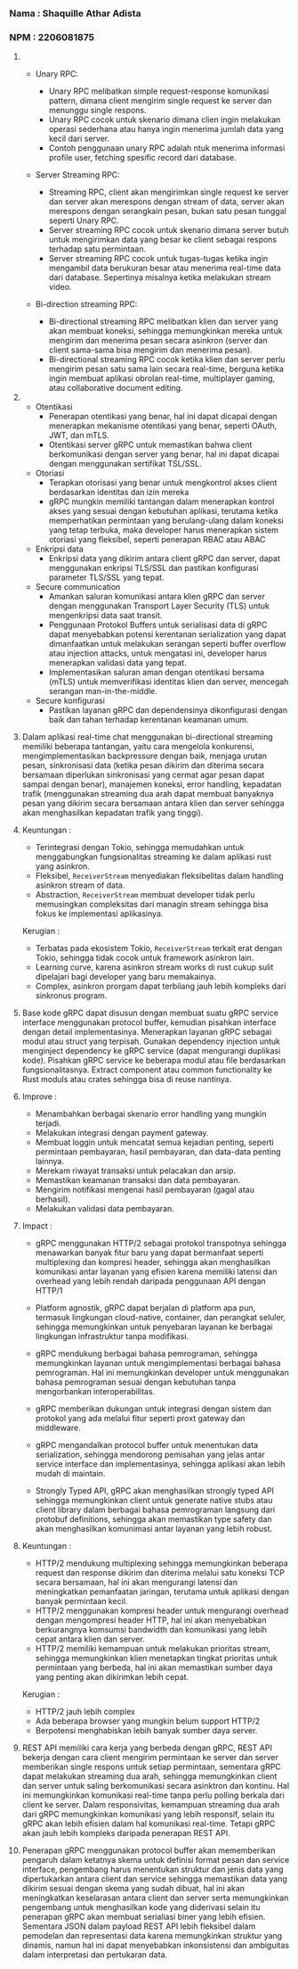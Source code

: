 ### Nama : Shaquille Athar Adista
### NPM : 2206081875

1. - Unary RPC:
     - Unary RPC melibatkan simple request-response komunikasi pattern, dimana client mengirim single request ke server dan menunggu single respons.
     - Unary RPC cocok untuk skenario dimana clien ingin melakukan operasi sederhana atau hanya ingin menerima jumlah data yang kecil dari server.
     - Contoh penggunaan unary RPC adalah ntuk menerima informasi profile user, fetching spesific record dari database.
   
   - Server Streaming RPC:
     - Streaming RPC, client akan mengirimkan single request ke server dan server akan merespons dengan stream of data, server akan merespons dengan serangkain pesan, bukan satu pesan tunggal seperti Unary RPC.
     - Server streaming RPC cocok untuk skenario dimana server butuh untuk mengirimkan data yang besar ke client sebagai respons terhadap satu permintaan.
     - Server streaming RPC cocok untuk tugas-tugas ketika ingin mengambil data berukuran besar atau menerima real-time data dari database. Sepertinya misalnya ketika melakukan stream video.
  
    - Bi-direction streaming RPC:
      - Bi-directional streaming RPC melibatkan klien dan server yang akan membuat koneksi, sehingga memungkinkan mereka untuk mengirim dan menerima pesan secara asinkron (server dan client sama-sama bisa mengirim dan menerima pesan).
      - Bi-directional streaming RPC cocok ketika klien dan server perlu mengirim pesan satu sama lain secara real-time, berguna ketika ingin membuat aplikasi obrolan real-time, multiplayer gaming, atau collaborative document editing.

2. - Otentikasi
      - Penerapan otentikasi yang benar, hal ini dapat dicapai dengan menerapkan mekanisme otentikasi yang benar, seperti OAuth, JWT, dan mTLS.
      - Otentikasi server gRPC untuk memastikan bahwa client berkomunikasi dengan server yang benar, hal ini dapat dicapai dengan menggunakan sertifikat TSL/SSL.
    - Otoriasi
      - Terapkan otorisasi yang benar untuk mengkontrol akses client berdasarkan identitas dan izin mereka
      - gRPC mungkin memiliki tantangan dalam menerapkan kontrol akses yang sesuai dengan kebutuhan aplikasi, terutama ketika memperhatikan permintaan yang berulang-ulang dalam koneksi yang tetap terbuka, maka developer harus menerapkan sistem otoriasi yang fleksibel, seperti penerapan RBAC atau ABAC
    - Enkripsi data
      - Enkripsi data yang dikirim antara client gRPC dan server, dapat menggunakan enkripsi TLS/SSL dan pastikan konfigurasi parameter TLS/SSL yang tepat.
    - Secure communication
      - Amankan saluran komunikasi antara klien gRPC dan server dengan menggunakan Transport Layer Security (TLS) untuk mengenkripsi data saat transit.
      -  Penggunaan Protokol Buffers untuk serialisasi data di gRPC dapat menyebabkan potensi kerentanan serialization yang dapat dimanfaatkan untuk melakukan serangan seperti buffer overflow atau injection attacks, untuk mengatasi ini, developer harus menerapkan validasi data yang tepat.
      - Implementasikan saluran aman dengan otentikasi bersama (mTLS) untuk memverifikasi identitas klien dan server, mencegah serangan man-in-the-middle.
    - Secure konfigurasi
      - Pastikan layanan gRPC dan dependensinya dikonfigurasi dengan baik dan tahan terhadap kerentanan keamanan umum. 

3. Dalam aplikasi real-time chat menggunakan bi-directional streaming memiliki beberapa tantangan, yaitu cara mengelola konkurensi, mengimplementasikan backpressure dengan baik, menjaga urutan pesan, sinkronisasi data (ketika pesan dikirim dan diterima secara bersamaan diperlukan sinkronisasi yang cermat agar pesan dapat sampai dengan benar), manajemen koneksi, error handling, kepadatan trafik (menggunakan streaming dua arah dapat membuat banyaknya pesan yang dikirim secara bersamaan antara klien dan server sehingga akan menghasilkan kepadatan trafik yang tinggi).

4. Keuntungan :
   - Terintegrasi dengan Tokio, sehingga memudahkan untuk menggabungkan fungsionalitas streaming ke dalam aplikasi rust yang asinkron.
   - Fleksibel, `ReceiverStream` menyediakan fleksibelitas dalam handling asinkron stream of data.
   - Abstraction, `ReceiverStream` membuat developer tidak perlu memusingkan compleksitas dari managin stream sehingga bisa fokus ke implementasi aplikasinya.
   
   Kerugian :
   - Terbatas pada ekosistem Tokio, `ReceiverStream` terkait erat dengan Tokio, sehingga tidak cocok untuk framework asinkron lain.
   - Learning curve, karena asinkron stream works di rust cukup sulit dipelajari bagi developer yang baru memakainya.
   - Complex, asinkron prorgam dapat terbilang jauh lebih kompleks dari sinkronus program.

5. Base kode gRPC dapat disusun dengan membuat suatu gRPC service interface menggunakan protocol buffer, kemudian pisahkan interface dengan detail implementasinya. Menerapkan layanan gRPC sebagai modul atau struct yang terpisah. Gunakan dependency injection untuk menginject dependency ke gRPC service (dapat mengurangi duplikasi kode). Pisahkan gRPC service ke beberapa modul atau file berdasarkan fungsionalitasnya. Extract component atau common functionality ke Rust moduls atau crates sehingga bisa di reuse nantinya.

6. Improve : 
   - Menambahkan berbagai skenario error handling yang mungkin terjadi.
   - Melakukan integrasi dengan payment gateway.
   - Membuat loggin untuk mencatat semua kejadian penting, seperti permintaan pembayaran, hasil pembayaran, dan data-data penting lainnya.
   - Merekam riwayat transaksi untuk pelacakan dan arsip.
   - Memastikan keamanan transaksi dan data pembayaran.
   - Mengirim notifikasi mengenai hasil pembayaran (gagal atau berhasil).
   - Melakukan validasi data pembayaran. 


7.  Impact :
    - gRPC menggunakan HTTP/2 sebagai protokol transpotnya sehingga menawarkan banyak fitur baru yang dapat bermanfaat seperti multiplexing dan kompresi header, sehingga akan menghasilkan komunikasi antar layanan yang efisien karena memiliki latensi dan overhead yang lebih rendah daripada penggunaan API dengan HTTP/1
       
    - Platform agnostik, gRPC dapat berjalan di platform apa pun, termasuk lingkungan cloud-native, container, dan perangkat seluler, sehingga memungkinkan untuk penyebaran layanan ke berbagai lingkungan infrastruktur tanpa modifikasi.

    - gRPC mendukung berbagai bahasa pemrograman, sehingga memungkinkan layanan untuk mengimplementasi berbagai bahasa pemrograman. Hal ini memungkinkan developer untuk menggunakan bahasa pemrograman sesuai dengan kebutuhan tanpa mengorbankan interoperabilitas.

    - gRPC memberikan dukungan untuk integrasi dengan sistem dan protokol yang ada melalui fitur seperti proxt gateway dan middleware.

    - gRPC mengandalkan protocol buffer untuk menentukan data serialization, sehingga mendorong pemisahan yang jelas antar service interface dan implementasinya, sehingga aplikasi akan lebih mudah di maintain.
      
    - Strongly Typed API, gRPC akan menghasilkan strongly typed API sehingga memungkinkan client untuk generate native stubs atau client library dalam berbagai bahasa pemrograman langsung dari protobuf definitions, sehingga akan memastikan type safety dan akan menghasilkan komunimasi antar layanan yang lebih robust.

8.  Keuntungan :
    - HTTP/2 mendukung multiplexing sehingga memungkinkan beberapa request dan response dikirim dan diterima melalui satu koneksi TCP secara bersamaan, hal ini akan mengurangi latensi dan meningkatkan pemanfaatan jaringan, terutama untuk aplikasi dengan banyak permintaan kecil.
    - HTTP/2 menggunakan kompresi header untuk mengurangi overhead dengan mengompresi header HTTP, hal ini akan menyebabkan berkurangnya komsumsi bandwidth dan komunikasi yang lebih cepat antara klien dan server. 
    - HTTP/2 memiliki kemampuan untuk melakukan prioritas stream, sehingga memungkinkan klien menetapkan tingkat prioritas untuk permintaan yang berbeda, hal ini akan memastikan sumber daya yang penting akan dikirimkan lebih cepat.

    Kerugian :
      - HTTP/2 jauh lebih complex
      - Ada beberapa browser yang mungkin belum support HTTP/2
      - Berpotensi menghabiskan lebih banyak sumber daya server.
  
9.  REST API memiliki cara kerja yang berbeda dengan gRPC, REST API bekerja dengan cara client mengirim permintaan ke server dan server memberikan single respons untuk setiap permintaan, sementara gRPC dapat melakukan streaming dua arah, sehingga memungkinkan client dan server untuk saling berkomunikasi secara asinktron dan kontinu. Hal ini memungkinkan komunikasi real-time tanpa perlu polling berkala dari client ke server. Dalam responsivitas, kemampuan streaming dua arah dari gRPC memungkinkan komunikasi yang lebih responsif, selain itu gRPC akan lebih efisien dalam hal komunikasi real-time. Tetapi gRPC akan jauh lebih kompleks daripada penerapan REST API.

10. Penerapan gRPC menggunakan protocol buffer akan mememberikan pengaruh dalam ketatnya skema untuk definisi format pesan dan service interface, pengembang harus menentukan struktur dan jenis data yang dipertukarkan antara client dan service sehingga memastikan data yang dikirim sesuai dengan skema yang sudah dibuat, hal ini akan meningkatkan keselarasan antara client dan server serta memungkinkan pengembang untuk menghasilkan kode yang diderivasi selain itu penerapan gRPC akan membuat serialiasi biner yang lebih efisien. Sementara JSON dalam payload REST API lebih fleksibel dalam pemodelan dan representasi data karena memungkinkan struktur yang dinamis, namun hal ini dapat menyebabkan inkonsistensi dan ambiguitas dalam interpretasi dan pertukaran data.
